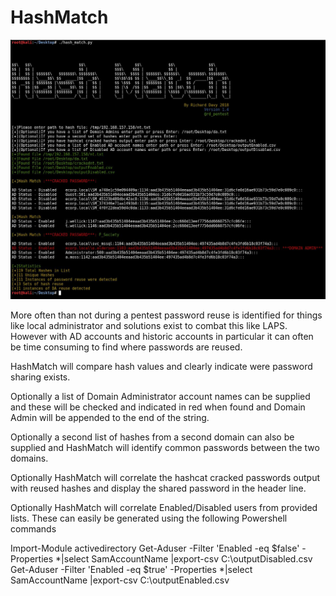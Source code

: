 # HashMatch

![HashMatch](https://github.com/rmdavy/hashmatch/blob/master/hash_match1.JPG)

More often than not during a pentest password reuse is identified for things like local administrator and solutions exist to combat this like LAPS. However with AD accounts and historic accounts in particular it can often be time consuming to find where passwords are reused.

HashMatch will compare hash values and clearly indicate were password sharing exists. 

Optionally a list of Domain Administrator account names can be supplied and these will be checked and indicated in red when found and Domain Admin will be appended to the end of the string.

Optionally a second list of hashes from a second domain can also be supplied and HashMatch will identify common passwords between the two domains.

Optionally HashMatch will correlate the hashcat cracked passwords output with reused hashes and display the shared password in the header line.

Optionally HashMatch will correlate Enabled/Disabled users from provided lists.
These can easily be generated using the following Powershell commands

Import-Module activedirectory
Get-Aduser -Filter 'Enabled -eq $false' -Properties *|select SamAccountName |export-csv C:\outputDisabled.csv
Get-Aduser -Filter 'Enabled -eq $true' -Properties *|select SamAccountName  |export-csv C:\outputEnabled.csv
